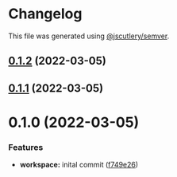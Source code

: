 # Changelog

This file was generated using [@jscutlery/semver](https://github.com/jscutlery/semver).

## [0.1.2](https://github.com/FinnDore/kafka-tools/compare/v0.1.1...v0.1.2) (2022-03-05)



## [0.1.1](https://github.com/FinnDore/kafka-tools/compare/v0.1.0...v0.1.1) (2022-03-05)



# 0.1.0 (2022-03-05)


### Features

* **workspace:** inital commit ([f749e26](https://github.com/FinnDore/kafka-tools/commit/f749e261ceea7ac37363927ff3b8084300c35e31))
